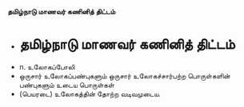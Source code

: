 **தமிழ்நாடு மாணவர் கணினித் திட்டம்**
- # தமிழ்நாடு மாணவர் கணினித் திட்டம்
- n. உலோகப்போலி
- ஒருசார் உலோகப்பண்புகளும் ஒருசார் உலோகச்சார்பற்ற பொருள்களின் பண்புகளும் உடைய பொருள்கள்
- (பெயரடை) உலோகத்தின் தோற்ற வடிவமுடைய.

